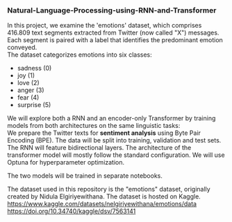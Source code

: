 ### Natural-Language-Processing-using-RNN-and-Transformer

In this project, we examine the 'emotions' dataset, which comprises 416.809 text segments extracted from Twitter (now called "X") messages. Each segment is paired with a label that identifies the predominant emotion conveyed.  
The dataset categorizes emotions into six classes: 
- sadness (0)
- joy (1)
- love (2) 
- anger (3)
- fear (4)
- surprise (5)  
  
We will explore both a RNN and an encoder-only Transformer by training models from both architectures on the same linguistic tasks:  
We prepare the Twitter texts for **sentiment analysis** using Byte Pair Encoding (BPE). The data will be split into training, validation and test sets. The RNN will feature bidirectional layers. The architecture of the transformer model will mostly follow the standard configuration. We will use Optuna for hyperparameter optimization.  
  
The two models will be trained in separate notebooks.
  
The dataset used in this repository is the "emotions" dataset, originally created by Nidula Elgiriyewithana. The dataset is hosted on Kaggle.  
https://www.kaggle.com/datasets/nelgiriyewithana/emotions/data  
https://doi.org/10.34740/kaggle/dsv/7563141  
